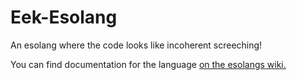 # Eek-Esolang
An esolang where the code looks like incoherent screeching!

You can find documentation for the language [on the esolangs wiki.](https://esolangs.org/wiki/Eek!)
